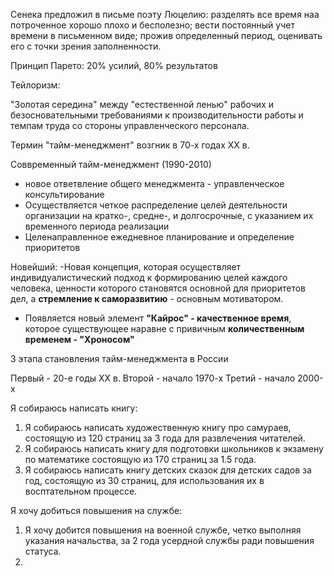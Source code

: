 
Сенека предложил в письме поэту Люцелию:
разделять все время наа потроченное хорошо плохо и бесполезно; вести постоянный учет времени в письменном виде; прожив определенный период, оценивать его с точки зрения заполненности. 

Принцип Парето: 20% усилий, 80% результатов

Тейлоризм:

"Золотая середина" между "естественной ленью" рабочих и безосновательными требованиями к производительности работы и темпам труда со стороны управленческого персонала.

Термин "тайм-менеджмент" возгник в 70-х годах XX в.

Соввременный тайм-менеджмент (1990-2010)
- новое ответвление общего менеджмента - управленческое консультирование
- Осуществляется четкое распределение целей деятельности организации на кратко-, средне-, и долгосрочные, с указанием их временного периода реализации
- Целенаправленное ежедневное планирование и определение приоритетов


Новейший:
-Новая концепция, которая осуществляет индивидуалистический подход к формированию целей каждого человека, ценности которого становятся основной для приоритетов дел, а **стремление к саморазвитию** - основным мотиватором.

- Появляется новый элемент **"Кайрос" - качественное время**, которое существующее наравне с привичным **количественным временем - "Хроносом"**

3 этапа становления тайм-менеджмента в России

Первый - 20-е годы XX в.
Второй - начало 1970-х
Третий - начало 2000-х 


Я собираюсь написать книгу:

1. Я собираюсь написать художественную книгу про самураев, состоящую из 120 страниц за 3 года для развлечения читателей.
2. Я собираюсь написать книгу для подготовки школьников  к экзамену по математике состоящую из 170 страниц за 1.5 года.
3. Я собираюсь написать книгу детских сказок для детских садов за год, состоящую из 30 страниц, для использования их в восптательном процессе. 


Я хочу добиться повышения на службе:

1) Я хочу добится повышения на военной службе, четко выполняя указания начальства, за 2 года усердной службы ради повышения статуса.
2) 
